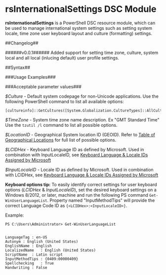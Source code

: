 rsInternationalSettings DSC Module
=======================

**rsInternationalSettings** is a PowerShell DSC resource module, which can be used to manage international system settings such as setting system locale, time zone user keyboard layout and culture (formatting) settings.

##Changelog##

######v0.0.1######
Added support for setting time zone, culture, system local and all local (inlucing default) user profile settings.

##Syntax##

<add syntax>

###Usage Examples###

<add examples>


###Acceptable parameter values###

*$Culture* - Default system codepage for non-Unicode applications. 
Use the following PowerShell command to list all available options:

    [cultureinfo]::GetCultures([System.Globalization.CultureTypes]::AllCultures)

*$TimeZone* - System time zone name description. Ex "GMT Standard Time"
Use the `tzutil /l` command to list all possible options.

*$LocationID* - Geographical System location ID (GEOID). Refer to [Table of Geographical Locations](http://msdn.microsoft.com/en-us/library/dd374073.asp) for full list of possible options.

*$LCIDHex* - Keyboard Language ID as defined by Microsoft. Used in combination with InputLocaleID, see [Keyboard Language & Locale IDs Assigned by Microsoft](http://msdn.microsoft.com/en-gb/goglobal/bb895996.aspx)

*$InputLocaleID* - Locale ID as defined by Microsoft. Used in combination with LCIDHex, see [Keyboard Language & Locale IDs Assigned by Microsoft](http://msdn.microsoft.com/en-gb/goglobal/bb895996.aspx)

**Keyboard options tip:** To easily identify correct settings for user keyboard options (*LCIDHex* & *InputLocaleID*), set the desired keyboard settings on a Windows 8/2012, or later, machine and run the following PS command `Get-WinUserLanguageList`. Property named "InputMethodTips" will provide the correct Language Code ID as `{<LCIDHex>:<InputLocaleID>}`.

Example:

    PS C:\Users\Administrator> Get-WinUserLanguageList
    
    
    LanguageTag : en-US
    Autonym : English (United States)
    EnglishName : English
    LocalizedName   : English (United States)
    ScriptName  : Latin script
    InputMethodTips : {0409:00000409}
    Spellchecking   : True
    Handwriting : False

